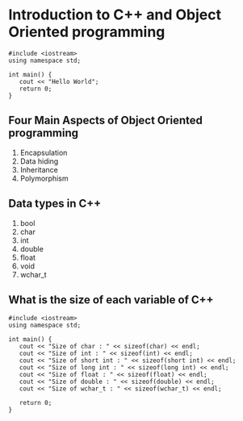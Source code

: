 # Introduction to C++ and Object Oriented programming

````
#include <iostream>
using namespace std;

int main() {
   cout << "Hello World";
   return 0;
}
````

## Four Main Aspects of Object Oriented programming
1. Encapsulation
1. Data hiding
1. Inheritance
1. Polymorphism

## Data types in C++
1. bool
1. char
1. int
1. double
1. float
1. void
1. wchar_t
## What is the size of each variable of C++
````
#include <iostream>
using namespace std;

int main() {
   cout << "Size of char : " << sizeof(char) << endl;
   cout << "Size of int : " << sizeof(int) << endl;
   cout << "Size of short int : " << sizeof(short int) << endl;
   cout << "Size of long int : " << sizeof(long int) << endl;
   cout << "Size of float : " << sizeof(float) << endl;
   cout << "Size of double : " << sizeof(double) << endl;
   cout << "Size of wchar_t : " << sizeof(wchar_t) << endl;
   
   return 0;
}
````
